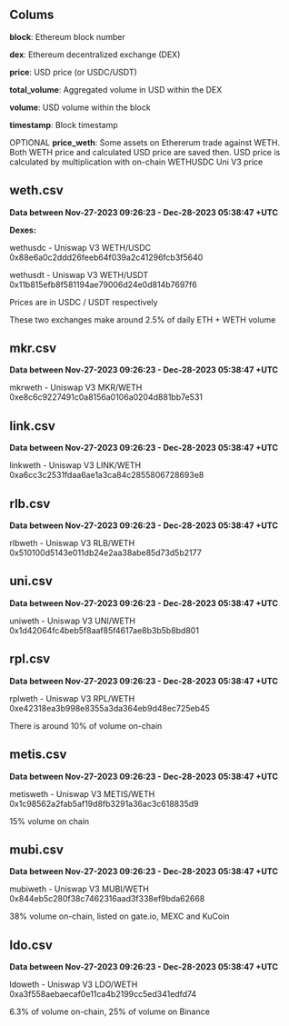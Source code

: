 ## Colums
**block**: Ethereum block number

**dex**: Ethereum decentralized exchange (DEX)

**price**: USD price (or USDC/USDT)

**total_volume**: Aggregated volume in USD within the DEX

**volume**: USD volume within the block

**timestamp**: Block timestamp

OPTIONAL **price_weth**: Some assets on Ethererum trade against WETH. Both WETH price and calculated USD price are saved then. USD price is calculated by multiplication with on-chain WETHUSDC Uni V3 price

## weth.csv

**Data between Nov-27-2023 09:26:23 - Dec-28-2023 05:38:47 +UTC**

**Dexes:**

wethusdc - Uniswap V3 WETH/USDC 0x88e6a0c2ddd26feeb64f039a2c41296fcb3f5640

wethusdt - Uniswap V3 WETH/USDT 0x11b815efb8f581194ae79006d24e0d814b7697f6

Prices are in USDC / USDT respectively

These two exchanges make around 2.5% of daily ETH + WETH volume

## mkr.csv

**Data between Nov-27-2023 09:26:23 - Dec-28-2023 05:38:47 +UTC**

mkrweth - Uniswap V3 MKR/WETH 0xe8c6c9227491c0a8156a0106a0204d881bb7e531

## link.csv

**Data between Nov-27-2023 09:26:23 - Dec-28-2023 05:38:47 +UTC**

linkweth - Uniswap V3 LINK/WETH 0xa6cc3c2531fdaa6ae1a3ca84c2855806728693e8

## rlb.csv

**Data between Nov-27-2023 09:26:23 - Dec-28-2023 05:38:47 +UTC**

rlbweth - Uniswap V3 RLB/WETH 0x510100d5143e011db24e2aa38abe85d73d5b2177

## uni.csv

**Data between Nov-27-2023 09:26:23 - Dec-28-2023 05:38:47 +UTC**

uniweth - Uniswap V3 UNI/WETH 0x1d42064fc4beb5f8aaf85f4617ae8b3b5b8bd801

## rpl.csv

**Data between Nov-27-2023 09:26:23 - Dec-28-2023 05:38:47 +UTC**

rplweth - Uniswap V3 RPL/WETH 0xe42318ea3b998e8355a3da364eb9d48ec725eb45

There is around 10% of volume on-chain

## metis.csv

**Data between Nov-27-2023 09:26:23 - Dec-28-2023 05:38:47 +UTC**

metisweth - Uniswap V3 METIS/WETH 0x1c98562a2fab5af19d8fb3291a36ac3c618835d9

15% volume on chain

## mubi.csv

**Data between Nov-27-2023 09:26:23 - Dec-28-2023 05:38:47 +UTC**

mubiweth - Uniswap V3 MUBI/WETH 0x844eb5c280f38c7462316aad3f338ef9bda62668

38% volume on-chain, listed on gate.io, MEXC and KuCoin

## ldo.csv

**Data between Nov-27-2023 09:26:23 - Dec-28-2023 05:38:47 +UTC**

ldoweth - Uniswap V3 LDO/WETH 0xa3f558aebaecaf0e11ca4b2199cc5ed341edfd74

6.3% of volume on-chain, 25% of volume on Binance